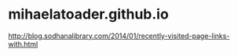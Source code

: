 # mihaelatoader.github.io

http://blog.sodhanalibrary.com/2014/01/recently-visited-page-links-with.html
